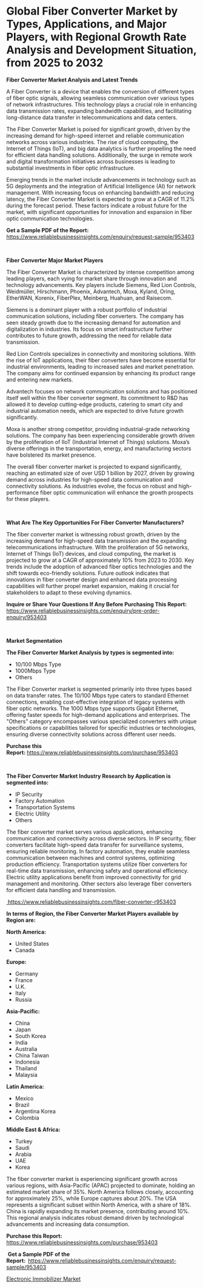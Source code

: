 <p><h1>Global Fiber Converter Market by Types, Applications, and Major Players, with Regional Growth Rate Analysis and Development Situation, from 2025 to 2032</h1></p><p><strong>Fiber Converter Market Analysis and Latest Trends</strong></p>
<p><p>A Fiber Converter is a device that enables the conversion of different types of fiber optic signals, allowing seamless communication over various types of network infrastructures. This technology plays a crucial role in enhancing data transmission rates, expanding bandwidth capabilities, and facilitating long-distance data transfer in telecommunications and data centers.</p><p>The Fiber Converter Market is poised for significant growth, driven by the increasing demand for high-speed internet and reliable communication networks across various industries. The rise of cloud computing, the Internet of Things (IoT), and big data analytics is further propelling the need for efficient data handling solutions. Additionally, the surge in remote work and digital transformation initiatives across businesses is leading to substantial investments in fiber optic infrastructure.</p><p>Emerging trends in the market include advancements in technology such as 5G deployments and the integration of Artificial Intelligence (AI) for network management. With increasing focus on enhancing bandwidth and reducing latency, the Fiber Converter Market is expected to grow at a CAGR of 11.2% during the forecast period. These factors indicate a robust future for the market, with significant opportunities for innovation and expansion in fiber optic communication technologies.</p></p>
<p><strong>Get a Sample PDF of the Report:&nbsp;</strong> <a href="https://www.reliablebusinessinsights.com/enquiry/request-sample/953403?utm_campaign=3086&utm_medium=2&utm_source=Github&utm_content=ia&utm_term=07032025&utm_id=fiber-converter">https://www.reliablebusinessinsights.com/enquiry/request-sample/953403</a></p>
<p>&nbsp;</p>
<p><strong>Fiber Converter Major Market Players</strong></p>
<p><p>The Fiber Converter Market is characterized by intense competition among leading players, each vying for market share through innovation and technology advancements. Key players include Siemens, Red Lion Controls, Weidmüller, Hirschmann, Phoenix, Advantech, Moxa, Kyland, Oring, EtherWAN, Korenix, FiberPlex, Meinberg, Huahuan, and Raisecom.</p><p>Siemens is a dominant player with a robust portfolio of industrial communication solutions, including fiber converters. The company has seen steady growth due to the increasing demand for automation and digitalization in industries. Its focus on smart infrastructure further contributes to future growth, addressing the need for reliable data transmission.</p><p>Red Lion Controls specializes in connectivity and monitoring solutions. With the rise of IoT applications, their fiber converters have become essential for industrial environments, leading to increased sales and market penetration. The company aims for continued expansion by enhancing its product range and entering new markets.</p><p>Advantech focuses on network communication solutions and has positioned itself well within the fiber converter segment. Its commitment to R&D has allowed it to develop cutting-edge products, catering to smart city and industrial automation needs, which are expected to drive future growth significantly.</p><p>Moxa is another strong competitor, providing industrial-grade networking solutions. The company has been experiencing considerable growth driven by the proliferation of IIoT (Industrial Internet of Things) solutions. Moxa’s diverse offerings in the transportation, energy, and manufacturing sectors have bolstered its market presence.</p><p>The overall fiber converter market is projected to expand significantly, reaching an estimated size of over USD 1 billion by 2027, driven by growing demand across industries for high-speed data communication and connectivity solutions. As industries evolve, the focus on robust and high-performance fiber optic communication will enhance the growth prospects for these players.</p></p>
<p>&nbsp;</p>
<p><strong>What Are The Key Opportunities For Fiber Converter Manufacturers?</strong></p>
<p><p>The fiber converter market is witnessing robust growth, driven by the increasing demand for high-speed data transmission and the expanding telecommunications infrastructure. With the proliferation of 5G networks, Internet of Things (IoT) devices, and cloud computing, the market is projected to grow at a CAGR of approximately 10% from 2023 to 2030. Key trends include the adoption of advanced fiber optics technologies and the shift towards eco-friendly solutions. Future outlook indicates that innovations in fiber converter design and enhanced data processing capabilities will further propel market expansion, making it crucial for stakeholders to adapt to these evolving dynamics.</p></p>
<p><strong>Inquire or Share Your Questions If Any Before Purchasing This Report:</strong> <a href="https://www.reliablebusinessinsights.com/enquiry/pre-order-enquiry/953403?utm_campaign=3086&utm_medium=2&utm_source=Github&utm_content=ia&utm_term=07032025&utm_id=fiber-converter">https://www.reliablebusinessinsights.com/enquiry/pre-order-enquiry/953403</a></p>
<p>&nbsp;</p>
<p><strong>Market Segmentation</strong></p>
<p><strong>The Fiber Converter Market Analysis by types is segmented into:</strong></p>
<p><ul><li>10/100 Mbps Type</li><li>1000Mbps Type</li><li>Others</li></ul></p>
<p><p>The Fiber Converter market is segmented primarily into three types based on data transfer rates. The 10/100 Mbps type caters to standard Ethernet connections, enabling cost-effective integration of legacy systems with fiber optic networks. The 1000 Mbps type supports Gigabit Ethernet, offering faster speeds for high-demand applications and enterprises. The "Others" category encompasses various specialized converters with unique specifications or capabilities tailored for specific industries or technologies, ensuring diverse connectivity solutions across different user needs.</p></p>
<p><strong>Purchase this Report:&nbsp;</strong><a href="https://www.reliablebusinessinsights.com/purchase/953403?utm_campaign=3086&utm_medium=2&utm_source=Github&utm_content=ia&utm_term=07032025&utm_id=fiber-converter">https://www.reliablebusinessinsights.com/purchase/953403</a></p>
<p>&nbsp;</p>
<p><strong>The Fiber Converter Market Industry Research by Application is segmented into:</strong></p>
<p><ul><li>IP Security</li><li>Factory Automation</li><li>Transportation Systems</li><li>Electric Utility</li><li>Others</li></ul></p>
<p><p>The fiber converter market serves various applications, enhancing communication and connectivity across diverse sectors. In IP security, fiber converters facilitate high-speed data transfer for surveillance systems, ensuring reliable monitoring. In factory automation, they enable seamless communication between machines and control systems, optimizing production efficiency. Transportation systems utilize fiber converters for real-time data transmission, enhancing safety and operational efficiency. Electric utility applications benefit from improved connectivity for grid management and monitoring. Other sectors also leverage fiber converters for efficient data handling and transmission.</p></p>
<p><a href="https://www.reliablebusinessinsights.com/fiber-converter-r953403?utm_campaign=3086&utm_medium=2&utm_source=Github&utm_content=ia&utm_term=07032025&utm_id=fiber-converter">&nbsp;https://www.reliablebusinessinsights.com/fiber-converter-r953403</a></p>
<p><strong>In terms of Region, the Fiber Converter Market Players available by Region are:</strong></p>
<p>
    <p> <strong> North America: </strong>
        <ul>
            <li>United States</li>
            <li>Canada</li>
        </ul>
        </p> 
    <p> <strong> Europe: </strong>
        <ul>
            <li>Germany</li>
            <li>France</li>
            <li>U.K.</li>
            <li>Italy</li>
            <li>Russia</li>
        </ul>
        </p> 
    <p> <strong> Asia-Pacific: </strong>
        <ul>
            <li>China</li>
            <li>Japan</li>
            <li>South Korea</li>
            <li>India</li>
            <li>Australia</li>
            <li>China Taiwan</li>
            <li>Indonesia</li>
            <li>Thailand</li>
            <li>Malaysia</li>
        </ul>
        </p> 
    <p> <strong> Latin America: </strong>
        <ul>
            <li>Mexico</li>
            <li>Brazil</li>
            <li>Argentina Korea</li>
            <li>Colombia</li>
        </ul>
        </p> 
    <p> <strong> Middle East & Africa: </strong>
        <ul>
            <li>Turkey</li>
            <li>Saudi</li>
            <li>Arabia</li>
            <li>UAE</li>
            <li>Korea</li>
        </ul>
    </p>
    </p>
<p><p>The fiber converter market is experiencing significant growth across various regions, with Asia-Pacific (APAC) projected to dominate, holding an estimated market share of 35%. North America follows closely, accounting for approximately 25%, while Europe captures about 20%. The USA represents a significant subset within North America, with a share of 18%. China is rapidly expanding its market presence, contributing around 10%. This regional analysis indicates robust demand driven by technological advancements and increasing data consumption.</p></p>
<p><strong>Purchase this Report: </strong><a href="https://www.reliablebusinessinsights.com/purchase/953403?utm_campaign=3086&utm_medium=2&utm_source=Github&utm_content=ia&utm_term=07032025&utm_id=fiber-converter">https://www.reliablebusinessinsights.com/purchase/953403</a></p>
<p>&nbsp;<strong>Get a Sample PDF of the Report:&nbsp;&nbsp;</strong><a href="https://www.reliablebusinessinsights.com/enquiry/request-sample/953403?utm_campaign=3086&utm_medium=2&utm_source=Github&utm_content=ia&utm_term=07032025&utm_id=fiber-converter">https://www.reliablebusinessinsights.com/enquiry/request-sample/953403</a></p>
<p><strong></strong></p>
<p><p><a href="https://github.com/jhamygunler/Market-Research-Report-List-1/blob/main/electronic-immobilizer-market.md?utm_campaign=3086&utm_medium=2&utm_source=Github&utm_content=ia&utm_term=07032025&utm_id=fiber-converter">Electronic Immobilizer Market</a></p></p>